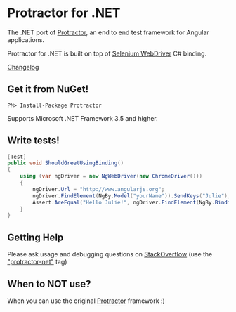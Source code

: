 Protractor for .NET
===================

The .NET port of [Protractor](https://github.com/angular/protractor), an end to end test framework for Angular applications.

Protractor for .NET is built on top of [Selenium WebDriver](http://www.seleniumhq.org/projects/webdriver/) C# binding.

[Changelog](https://github.com/bbaia/protractor-net/blob/master/HISTORY.md)

## Get it from NuGet!

    PM> Install-Package Protractor

Supports Microsoft .NET Framework 3.5 and higher.

## Write tests!

```csharp
[Test]
public void ShouldGreetUsingBinding()
{
    using (var ngDriver = new NgWebDriver(new ChromeDriver()))
    {
        ngDriver.Url = "http://www.angularjs.org";
        ngDriver.FindElement(NgBy.Model("yourName")).SendKeys("Julie");
        Assert.AreEqual("Hello Julie!", ngDriver.FindElement(NgBy.Binding("yourName")).Text);
    }
}
```

## Getting Help

Please ask usage and debugging questions on [StackOverflow](http://stackoverflow.com/questions/tagged/protractor-net) (use the ["protractor-net"](http://stackoverflow.com/questions/ask?tags=protractor-net) tag)

## When to NOT use?

When you can use the original [Protractor](http://www.protractortest.org/) framework :)

